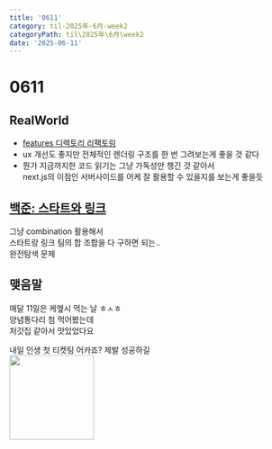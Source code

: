 ```yaml
---
title: '0611'
category: til-2025年-6月-week2
categoryPath: til\2025年\6月\week2
date: '2025-06-11'
---
```

# 0611

## RealWorld  
- [features 디렉토리 리팩토링](../../../../projects/realworld/02.%20코드%20읽기/features.md) 
- ux 개선도 좋지만 전체적인 렌더링 구조를 한 번 그려보는게 좋을 것 같다  
- 뭔가 지금까지한 코드 읽기는 그냥 가독성만 챙긴 것 같아서  
  next.js의 이점인 서버사이드를 어케 잘 활용할 수 있을지를 보는게 좋을듯  

## [백준: 스타트와 링크](https://www.acmicpc.net/problem/14889)  
그냥 combination 활용해서   
스타트랑 링크 팀의 합 조합을 다 구하면 되는..  
완전탐색 문제

## 맺음말  
매달 11일은 케엪시 먹는 날 ㅎㅅㅎ  
양념통다리 첨 먹어봤는데  
처갓집 같아서 맛있었다요

내일 인생 첫 티켓팅 어카죠? 제발 성공하길  
<img src="https://i.pinimg.com/736x/34/7a/30/347a30e2818edbda03d92259372da0a5.jpg" width="150">
